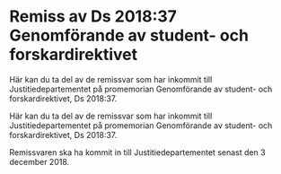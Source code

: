 # Remiss av Ds 2018:37 Genomförande av student- och forskardirektivet

Här kan du ta del av de remissvar som har inkommit till Justitiedepartementet på promemorian Genomförande av student- och forskardirektivet, Ds 2018:37.

Här kan du ta del av de remissvar som har inkommit till Justitiedepartementet på promemorian Genomförande av student- och forskardirektivet, Ds 2018:37.

Remissvaren ska ha kommit in till Justitiedepartementet senast den 3 december 2018.
